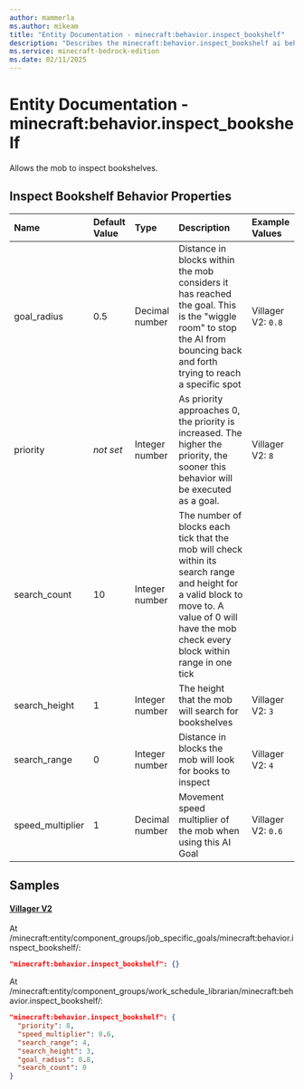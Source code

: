 ```yaml
---
author: mammerla
ms.author: mikeam
title: "Entity Documentation - minecraft:behavior.inspect_bookshelf"
description: "Describes the minecraft:behavior.inspect_bookshelf ai behavior component"
ms.service: minecraft-bedrock-edition
ms.date: 02/11/2025 
---
```


# Entity Documentation - minecraft:behavior.inspect_bookshelf

Allows the mob to inspect bookshelves.


## Inspect Bookshelf Behavior Properties

|Name       |Default Value |Type |Description |Example Values |
|:----------|:-------------|:----|:-----------|:------------- |
| goal_radius | 0.5 | Decimal number | Distance in blocks within the mob considers it has reached the goal. This is the "wiggle room" to stop the AI from bouncing back and forth trying to reach a specific spot | Villager V2: `0.8` | 
| priority | *not set* | Integer number | As priority approaches 0, the priority is increased. The higher the priority, the sooner this behavior will be executed as a goal. | Villager V2: `8` | 
| search_count | 10 | Integer number | The number of blocks each tick that the mob will check within its search range and height for a valid block to move to. A value of 0 will have the mob check every block within range in one tick |  | 
| search_height | 1 | Integer number | The height that the mob will search for bookshelves | Villager V2: `3` | 
| search_range | 0 | Integer number | Distance in blocks the mob will look for books to inspect | Villager V2: `4` | 
| speed_multiplier | 1 | Decimal number | Movement speed multiplier of the mob when using this AI Goal | Villager V2: `0.6` | 

## Samples

#### [Villager V2](https://github.com/Mojang/bedrock-samples/tree/preview/behavior_pack/entities/villager_v2.json)

At /minecraft:entity/component_groups/job_specific_goals/minecraft:behavior.inspect_bookshelf/: 

```json
"minecraft:behavior.inspect_bookshelf": {}
```

At /minecraft:entity/component_groups/work_schedule_librarian/minecraft:behavior.inspect_bookshelf/: 

```json
"minecraft:behavior.inspect_bookshelf": {
  "priority": 8,
  "speed_multiplier": 0.6,
  "search_range": 4,
  "search_height": 3,
  "goal_radius": 0.8,
  "search_count": 0
}
```

